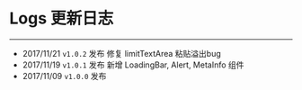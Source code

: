 # Logs 更新日志
----
* 2017/11/21 ```v1.0.2``` 发布 修复 limitTextArea 粘贴溢出bug
* 2017/11/19 ```v1.0.1``` 发布 新增 LoadingBar, Alert, MetaInfo 组件
* 2017/11/09 ```v1.0.0``` 发布
